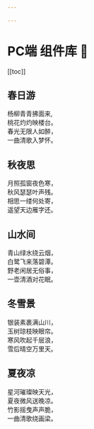 ```yaml
---
  
---
```

# PC端 组件库 :rofl:
[[toc]]

## 春日游
  杨柳青青拂面来,  
  桃花灼灼映楼台。   
  春光无限人如醉，  
  一曲清歌入梦怀。  


## 秋夜思
  月照孤窗夜色寒，  
  秋风瑟瑟叶声残。  
  相思一缕何处寄，  
  遥望天边雁字还。  



## 山水间
  青山绿水绕云烟，  
  白鹭飞来落碧潭。  
  野老闲居无俗事，  
  一壶清酒对花眠。  



## 冬雪景
银装素裹满山川，  
玉树琼枝映眼帘。  
寒风吹起千层浪，  
雪后晴空万里天。  





## 夏夜凉
星河璀璨映天光，  
夏夜微风送晚凉。  
竹影摇曳声声脆，  
一曲清歌绕画梁。  